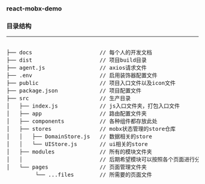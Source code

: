 ### react-mobx-demo

### 目录结构 ###
***
<pre>

├── docs                     // 每个人的开发文档 
├── dist                     // 项目build目录
├── agent.js                 // axios请求文件
├── .env                     // 启用装饰器配置文件
├── public                   // 项目入口文件以及icon文件
├── package.json             // 项目配置文件
├── src                      // 生产目录
│   ├── index.js             // js入口文件夹，打包入口文件
│   ├── app                  // 路由配置文件夹
│   ├── components           // 各种组件都存放此处
│   ├── stores               // mobx状态管理的store仓库
│   │   ├── DomainStore.js   // 数据相关的store
│   │   └── UIStore.js       // ui相关的store
│   ├── modules              // 所有的模块文件夹
│   │                        // 后期希望模块可以按照各个页面进行分类，比较方便
│   └── pages                // 页面管理文件夹
         └── ...files        // 所需要的页面文件
</pre>